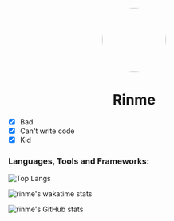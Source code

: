 <p align="center">
    <img style="border-radius: 100px" width="128" height="128" src="https://cdn.discordapp.com/avatars/427448982118334474/da988adc204ab870b76ec16d5cb6e283.webp?size=2048">
</p>
<h1 align="center">Rinme</h1>

- [x] Bad
- [x] Can't write code
- [x] Kid

### Languages, Tools and Frameworks:
![Top Langs](https://github-readme-stats.vercel.app/api/top-langs/?username=rinme&langs_count=8&theme=omni)

![rinme's wakatime stats](https://github-readme-stats.vercel.app/api/wakatime?username=rinme&theme=omni)

![rinme's GitHub stats](https://github-readme-stats.vercel.app/api?username=rinme&count_private=true&show_icons=true&include_all_commits=true&theme=omni)
